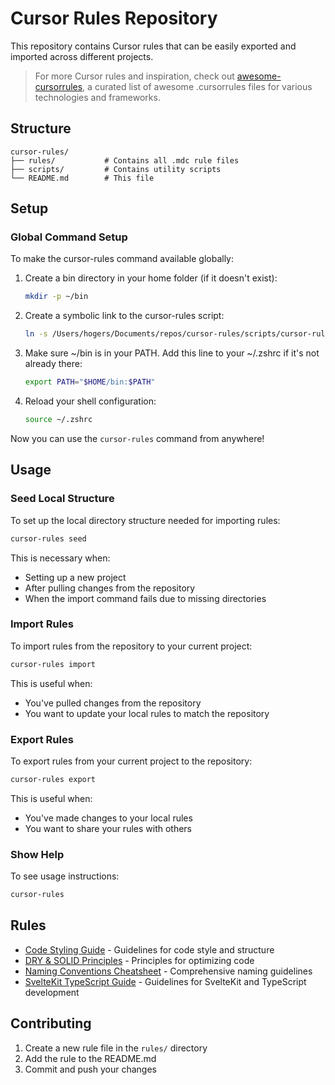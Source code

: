 # Cursor Rules Repository

This repository contains Cursor rules that can be easily exported and imported across different projects.

> For more Cursor rules and inspiration, check out [awesome-cursorrules](https://github.com/PatrickJS/awesome-cursorrules), a curated list of awesome .cursorrules files for various technologies and frameworks.

## Structure

```
cursor-rules/
├── rules/           # Contains all .mdc rule files
├── scripts/         # Contains utility scripts
└── README.md        # This file
```

## Setup

### Global Command Setup

To make the cursor-rules command available globally:

1. Create a bin directory in your home folder (if it doesn't exist):

   ```bash
   mkdir -p ~/bin
   ```

2. Create a symbolic link to the cursor-rules script:

   ```bash
   ln -s /Users/hogers/Documents/repos/cursor-rules/scripts/cursor-rules ~/bin/cursor-rules
   ```

3. Make sure ~/bin is in your PATH. Add this line to your ~/.zshrc if it's not already there:

   ```bash
   export PATH="$HOME/bin:$PATH"
   ```

4. Reload your shell configuration:
   ```bash
   source ~/.zshrc
   ```

Now you can use the `cursor-rules` command from anywhere!

## Usage

### Seed Local Structure

To set up the local directory structure needed for importing rules:

```bash
cursor-rules seed
```

This is necessary when:

- Setting up a new project
- After pulling changes from the repository
- When the import command fails due to missing directories

### Import Rules

To import rules from the repository to your current project:

```bash
cursor-rules import
```

This is useful when:

- You've pulled changes from the repository
- You want to update your local rules to match the repository

### Export Rules

To export rules from your current project to the repository:

```bash
cursor-rules export
```

This is useful when:

- You've made changes to your local rules
- You want to share your rules with others

### Show Help

To see usage instructions:

```bash
cursor-rules
```

## Rules

- [Code Styling Guide](./rules/code-styling-guide.mdc) - Guidelines for code style and structure
- [DRY & SOLID Principles](./rules/dry-solid.mdc) - Principles for optimizing code
- [Naming Conventions Cheatsheet](./rules/naming-cheatsheet.mdc) - Comprehensive naming guidelines
- [SvelteKit TypeScript Guide](./rules/sveltekit-typescript-guide-cursorrules-prompt-file.mdc) - Guidelines for SvelteKit and TypeScript development

## Contributing

1. Create a new rule file in the `rules/` directory
2. Add the rule to the README.md
3. Commit and push your changes
